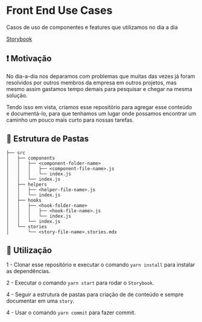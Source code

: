 # Front End Use Cases

Casos de uso de componentes e features que utilizamos no dia a dia

[Storybook](https://naveteam.github.io/front-end-use-cases/)

## ❗️ Motivação

No dia-a-dia nos deparamos com problemas que muitas das vezes já foram resolvidos por outros membros da empresa em outros projetos, mas mesmo assim gastamos tempo demais para
pesquisar e chegar na mesma solução.

Tendo isso em vista, criamos esse repositório para agregar esse conteúdo e documentá-lo, para que tenhamos um lugar onde possamos encontrar
um caminho um pouco mais curto para nossas tarefas.

## 📂 Estrutura de Pastas

```
├── src
│   ├── components
│   │   ├── <component-folder-name>
│   │   │   ├── <component-file-name>.js
│   │   │   └── index.js
│   │   └── index.js
│   ├── helpers
│   │   ├── <helper-file-name>.js
│   │   └── index.js
│   ├── hooks
│   │   ├── <hook-folder-name>
│   │   │   ├── <hook-file-name>.js
│   │   │   └── index.js
│   │   └── index.js
│   └── stories
│       └── <story-file-name>.stories.mdx
```

## 🚀 Utilização

1 - Clonar esse repositório e executar o comando `yarn install` para instalar as dependências.

2 - Executar o comando `yarn start` para rodar o `Storybook`.

4 - Seguir a estrutura de pastas para criação de de conteúdo e sempre documentar em uma `story`.

4 - Usar o comando `yarn commit` para fazer commit.
